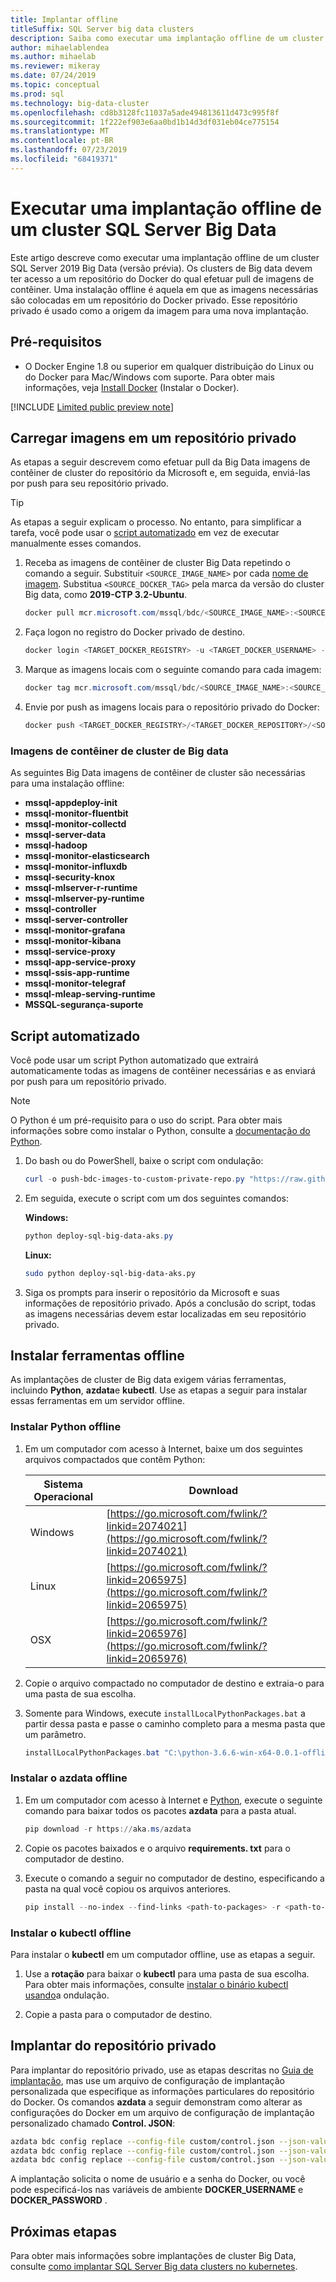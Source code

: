 ```yaml
---
title: Implantar offline
titleSuffix: SQL Server big data clusters
description: Saiba como executar uma implantação offline de um cluster SQL Server Big Data.
author: mihaelablendea
ms.author: mihaelab
ms.reviewer: mikeray
ms.date: 07/24/2019
ms.topic: conceptual
ms.prod: sql
ms.technology: big-data-cluster
ms.openlocfilehash: cd8b3128fc11037a5ade494813611d473c995f8f
ms.sourcegitcommit: 1f222ef903e6aa0bd1b14d3df031eb04ce775154
ms.translationtype: MT
ms.contentlocale: pt-BR
ms.lasthandoff: 07/23/2019
ms.locfileid: "68419371"
---
```

# <a name="perform-an-offline-deployment-of-a-sql-server-big-data-cluster"></a>Executar uma implantação offline de um cluster SQL Server Big Data

Este artigo descreve como executar uma implantação offline de um cluster SQL Server 2019 Big Data (versão prévia). Os clusters de Big data devem ter acesso a um repositório do Docker do qual efetuar pull de imagens de contêiner. Uma instalação offline é aquela em que as imagens necessárias são colocadas em um repositório do Docker privado. Esse repositório privado é usado como a origem da imagem para uma nova implantação.

## <a name="prerequisites"></a>Pré-requisitos

- O Docker Engine 1.8 ou superior em qualquer distribuição do Linux ou do Docker para Mac/Windows com suporte. Para obter mais informações, veja [Install Docker](https://docs.docker.com/engine/installation/) (Instalar o Docker).

[!INCLUDE [Limited public preview note](../includes/big-data-cluster-preview-note.md)]

## <a name="load-images-into-a-private-repository"></a>Carregar imagens em um repositório privado

As etapas a seguir descrevem como efetuar pull da Big Data imagens de contêiner de cluster do repositório da Microsoft e, em seguida, enviá-las por push para seu repositório privado.

> [!TIP]
> As etapas a seguir explicam o processo. No entanto, para simplificar a tarefa, você pode usar o [script automatizado](#automated) em vez de executar manualmente esses comandos.

1. Receba as imagens de contêiner de cluster Big Data repetindo o comando a seguir. Substituir `<SOURCE_IMAGE_NAME>` por cada [nome de imagem](#images). Substitua `<SOURCE_DOCKER_TAG>` pela marca da versão do cluster Big data, como **2019-CTP 3.2-Ubuntu**.  

   ```PowerShell
   docker pull mcr.microsoft.com/mssql/bdc/<SOURCE_IMAGE_NAME>:<SOURCE_DOCKER_TAG>
   ```

1. Faça logon no registro do Docker privado de destino.

   ```PowerShell
   docker login <TARGET_DOCKER_REGISTRY> -u <TARGET_DOCKER_USERNAME> -p <TARGET_DOCKER_PASSWORD>
   ```

1. Marque as imagens locais com o seguinte comando para cada imagem:

   ```PowerShell
   docker tag mcr.microsoft.com/mssql/bdc/<SOURCE_IMAGE_NAME>:<SOURCE_DOCKER_TAG> <TARGET_DOCKER_REGISTRY>/<TARGET_DOCKER_REPOSITORY>/<SOURCE_IMAGE_NAME>:<TARGET_DOCKER_TAG>
   ```

1. Envie por push as imagens locais para o repositório privado do Docker:

   ```PowerShell
   docker push <TARGET_DOCKER_REGISTRY>/<TARGET_DOCKER_REPOSITORY>/<SOURCE_IMAGE_NAME>:<TARGET_DOCKER_TAG>
   ```

### <a id="images"></a>Imagens de contêiner de cluster de Big data

As seguintes Big Data imagens de contêiner de cluster são necessárias para uma instalação offline:

 - **mssql-appdeploy-init**
 - **mssql-monitor-fluentbit**
 - **mssql-monitor-collectd**
 - **mssql-server-data**
 - **mssql-hadoop**
 - **mssql-monitor-elasticsearch**
 - **mssql-monitor-influxdb**
 - **mssql-security-knox**
 - **mssql-mlserver-r-runtime**
 - **mssql-mlserver-py-runtime**
 - **mssql-controller**
 - **mssql-server-controller**
 - **mssql-monitor-grafana**
 - **mssql-monitor-kibana**
 - **mssql-service-proxy**
 - **mssql-app-service-proxy**
 - **mssql-ssis-app-runtime**
 - **mssql-monitor-telegraf**
 - **mssql-mleap-serving-runtime**
 - **MSSQL-segurança-suporte**

## <a id="automated"></a>Script automatizado

Você pode usar um script Python automatizado que extrairá automaticamente todas as imagens de contêiner necessárias e as enviará por push para um repositório privado.

> [!NOTE]
> O Python é um pré-requisito para o uso do script. Para obter mais informações sobre como instalar o Python, consulte a [documentação do Python](https://wiki.python.org/moin/BeginnersGuide/Download).

1. Do bash ou do PowerShell, baixe o script com ondulação:

   ```PowerShell
   curl -o push-bdc-images-to-custom-private-repo.py "https://raw.githubusercontent.com/Microsoft/sql-server-samples/master/samples/features/sql-big-data-cluster/deployment/offline/push-bdc-images-to-custom-private-repo.py"
   ```

1. Em seguida, execute o script com um dos seguintes comandos:

   **Windows:**

   ```PowerShell
   python deploy-sql-big-data-aks.py
   ```

   **Linux:**

   ```bash
   sudo python deploy-sql-big-data-aks.py
   ```

1. Siga os prompts para inserir o repositório da Microsoft e suas informações de repositório privado. Após a conclusão do script, todas as imagens necessárias devem estar localizadas em seu repositório privado.

## <a name="install-tools-offline"></a>Instalar ferramentas offline

As implantações de cluster de Big data exigem várias ferramentas, incluindo **Python**, **azdata**e **kubectl**. Use as etapas a seguir para instalar essas ferramentas em um servidor offline.

### <a id="python"></a>Instalar Python offline

1. Em um computador com acesso à Internet, baixe um dos seguintes arquivos compactados que contêm Python:

   | Sistema Operacional | Download |
   |---|---|
   | Windows | [https://go.microsoft.com/fwlink/?linkid=2074021](https://go.microsoft.com/fwlink/?linkid=2074021) |
   | Linux   | [https://go.microsoft.com/fwlink/?linkid=2065975](https://go.microsoft.com/fwlink/?linkid=2065975) |
   | OSX     | [https://go.microsoft.com/fwlink/?linkid=2065976](https://go.microsoft.com/fwlink/?linkid=2065976) |

1. Copie o arquivo compactado no computador de destino e extraia-o para uma pasta de sua escolha.

1. Somente para Windows, execute `installLocalPythonPackages.bat` a partir dessa pasta e passe o caminho completo para a mesma pasta que um parâmetro.

   ```PowerShell
   installLocalPythonPackages.bat "C:\python-3.6.6-win-x64-0.0.1-offline\0.0.1"
   ```

### <a id="azdata"></a>Instalar o azdata offline

1. Em um computador com acesso à Internet e [Python](https://wiki.python.org/moin/BeginnersGuide/Download), execute o seguinte comando para baixar todos os pacotes **azdata** para a pasta atual.

   ```PowerShell
   pip download -r https://aka.ms/azdata
   ```

1. Copie os pacotes baixados e o arquivo **requirements. txt** para o computador de destino.

1. Execute o comando a seguir no computador de destino, especificando a pasta na qual você copiou os arquivos anteriores.

   ```PowerShell
   pip install --no-index --find-links <path-to-packages> -r <path-to-requirements.txt>
   ```

### <a id="kubectl"></a>Instalar o kubectl offline

Para instalar o **kubectl** em um computador offline, use as etapas a seguir.

1. Use a **rotação** para baixar o **kubectl** para uma pasta de sua escolha. Para obter mais informações, consulte [instalar o binário kubectl usando](https://kubernetes.io/docs/tasks/tools/install-kubectl/#install-kubectl-binary-using-curl)a ondulação.

1. Copie a pasta para o computador de destino.

## <a name="deploy-from-private-repository"></a>Implantar do repositório privado

Para implantar do repositório privado, use as etapas descritas no [Guia de implantação](deployment-guidance.md), mas use um arquivo de configuração de implantação personalizada que especifique as informações particulares do repositório do Docker. Os comandos **azdata** a seguir demonstram como alterar as configurações do Docker em um arquivo de configuração de implantação personalizado chamado **Control. JSON**:

```bash
azdata bdc config replace --config-file custom/control.json --json-values "$.spec.docker.repository=<your-docker-repository>"
azdata bdc config replace --config-file custom/control.json --json-values "$.spec.docker.registry=<your-docker-registry>"
azdata bdc config replace --config-file custom/control.json --json-values "$.spec.docker.imageTag=<your-docker-image-tag>"
```

A implantação solicita o nome de usuário e a senha do Docker, ou você pode especificá-los nas variáveis de ambiente **DOCKER_USERNAME** e **DOCKER_PASSWORD** .

## <a name="next-steps"></a>Próximas etapas

Para obter mais informações sobre implantações de cluster Big Data, consulte [como implantar SQL Server Big data clusters no kubernetes](deployment-guidance.md).
